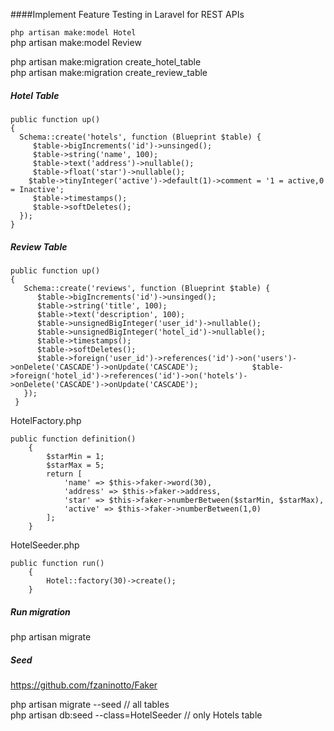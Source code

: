 ####Implement Feature Testing in Laravel for REST APIs

`php artisan make:model Hotel`  
php artisan make:model Review  

php artisan make:migration create_hotel_table	  
php artisan make:migration create_review_table

##### Hotel Table  
```
public function up()
{
  Schema::create('hotels', function (Blueprint $table) {
     $table->bigIncrements('id')->unsinged();
     $table->string('name', 100);
     $table->text('address')->nullable();
     $table->float('star')->nullable();
    $table->tinyInteger('active')->default(1)->comment = '1 = active,0 = Inactive';
     $table->timestamps();
     $table->softDeletes();
  });
}
```
##### Review Table 
```
public function up()
{
   Schema::create('reviews', function (Blueprint $table) {
      $table->bigIncrements('id')->unsinged();
      $table->string('title', 100);
      $table->text('description', 100);
      $table->unsignedBigInteger('user_id')->nullable();
      $table->unsignedBigInteger('hotel_id')->nullable();
      $table->timestamps(); 
      $table->softDeletes(); 
      $table->foreign('user_id')->references('id')->on('users')->onDelete('CASCADE')->onUpdate('CASCADE');            $table->foreign('hotel_id')->references('id')->on('hotels')->onDelete('CASCADE')->onUpdate('CASCADE');
   });
 }
```
HotelFactory.php   
```
public function definition()
    {
        $starMin = 1;
        $starMax = 5;
        return [
            'name' => $this->faker->word(30),
            'address' => $this->faker->address,
            'star' => $this->faker->numberBetween($starMin, $starMax),
            'active' => $this->faker->numberBetween(1,0)
        ];
    }
```
HotelSeeder.php   
```
public function run()
    {
        Hotel::factory(30)->create();
    }
```
##### Run migration
php artisan migrate   
##### Seed
https://github.com/fzaninotto/Faker  

php artisan migrate --seed     // all tables   
php artisan db:seed --class=HotelSeeder   // only Hotels table   
